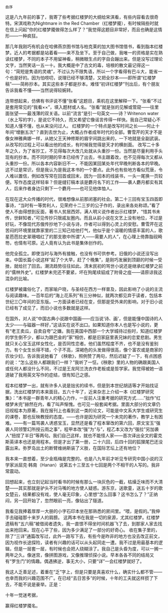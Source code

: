     自序 

   这是八九年前的事了，我寄了些考据红楼梦的大纲给宋淇看，有些内容看去很奇特。宋淇戏称为Nightmare in the Red Chamber（红楼梦魇），有时候隔些时就在信上问起“你的红楼梦魇做得怎么样了？”我觉得这题目非常好，而且也确是这情形——一种疯狂。

   那几年我刚巧有机会在哈佛燕京图书馆与柏克莱的加大图书馆借书，看到脂本红楼梦。近人的考据都是站着看——来不及坐下。至于自己做，我唯一的资格是实在熟读红楼梦，不同的本子不用留神看，稍微眼生点的字自会蹦出来。但是没写过理论文字，当然笑话一五一十。我大概是中了古文的毒，培根的散文最记得这一句：“简短是隽语的灵魂”，不过认为不限隽语，所以一个字看得有巴斗大，能省一个也是好的。因为怕唠叨，说理已经不够清楚，又把全抄本——即所谓“红楼梦稿”——简称抄本。其实这些本子都是抄本。难怪“初详红楼梦”刊出后，有个朋友告诉我看不懂——当然说得较婉转。

   连带想起来，仿佛有书评说不懂“张看”这题目，乘机在这里解释一下。“张看”不过是套用常见的“我看××”，填入题材或人名。“张看”就是张的见解或管窥——往里面张望——最浅薄的双关语。以前“流言”是引一句英文——诗？Writenon water（水上写的字），是说它不持久，而又希望它像谣言传得一样快。我自己常疑心不知道人懂不懂，也从来没问过人。 红楼梦的一个特点是改写时间之长——何止十年间“增删五次”？直到去世为止，大概占作者成年时代的全部。曹雪芹的天才不是像女神雅典娜一样，从她父王天神修斯的眉宇间跳出来的，一下地就是全副武装。从改写的过程上可以看出他的成长，有时候我觉得是天才的横剖面。 改写二十多年之久，为了省抄工，不见得每次大改几处就从头重抄一份。当然是尽量利用手头现有的抄本。而不同时期的早本已经传了出去，书主跟着改，也不见得每次又都从头重抄一份。所以各本内容新旧不一，不能因某回某处年代早晚判断各本的早晚。这不过是常识，但是我认为是我这本书的一个要点。此外也有些地方看似荒唐，令人难以置信，例如改写常在回首或回末，因为一回本的线装书，一头一尾换一页较便。写作态度这样轻率？但是缝钉稿本该是麝月名下的工作——袭人麝月都实有其人，后来作者身边只剩下一个麝月——也可见他体恤人。

   在现在这大众传播的时代，很难想像从前那闭塞的社会。第二十三回有宝玉四首即事诗，“当时有一等势利人，见荣府十二三岁的公子作的，录出来各处称颂。”看了使人不由得想到反面，著书人贫居西郊，满人明义说作者出示红楼梦，“惜其书未传，世鲜知者，”可见传抄只限戚友圈内。而且从前小说在文艺上没有地位，不过是好玩，不像现代苏俄传抄地下小说与诗，作者可以得到心灵上的安慰。曹雪芹在这苦闷的环境里就靠家里的二三知己给他打气，他似乎是个温暖的情感丰富的人，歌星芭芭拉史翠珊唱红了的那支歌中所谓“人——需要人的人”，在心理上倚靠脂砚畸笏，也情有可原。近人竟有认为此书是集体创作的。

   他完全孤立。即使当时与海外有接触，也没有书可供参考。旧俄的小说还没写出来。中国长篇小说这样“起了个大早，赶了个晚集”，是刚巧发展到顶巅的时候一受挫，就给拦了回去。潮流趋势往往如此。清末民初的骂世小说还是继承红楼梦之前的“儒林外史”。红楼梦未完还不要紧，坏在狗尾续貂成了附骨之疽——请原谅我这混杂的比喻。

   红楼梦被庸俗化了，而家喻户晓，与圣经在西方一样普及，因此影响了小说的主流与阅读趣味。一百年后的“海上花系列”有三分神似，就两次都见弃于读者，包括本世纪三〇年间的亚东版。一方面读者已经在变，但那是受外来的影响，对于旧小说已经有了成见了，而旧小说也多数就是这样。

   在国外，对人说“中国古典小说跟中国画——应当说‘诗、画’，但是能懂中国诗的人太少——与磁器一样好，”这话实在说不出口。如果知道你本人也是写小说的，更有“老王卖瓜，自卖自夸”之嫌。我在美国中西部一个大学城待过些时，知道红楼梦的学生倒不少，都以为跟巴金的“家”相仿，都是旧家庭里表兄妹的恋爱悲剧。男生就只关心宝玉这样女性化，是否同性恋者。他们虽然程度不齐，也不是没有鉴别力。有个女生长得不错，个子不高，深褐色的头发做得很高，像个富农或是商家的农妆少妇，告诉我说她看了 《秧歌》，照例赞了两句，然后迟疑了一下，有点困惑的说：“怎么这些人都跟我们一样？”我听了一怔。《秧歌》里的人物的确跟美国人或任何人都没什么不同，不过是王龙阿兰洗衣作老板或是哲学家。我觉得被她一语道破了我用英文写作的症结，很有知己之感。

   程本红楼梦一出，就有许多人说是拙劣的续书，但是到本世纪胡适等才开始找证据，洗出红楼梦的本来面目。五六十年了，近来杂志上介绍一本《红楼梦研究集》：“本书是一群青年人的精心力作，一反前人注重考据的研究方式……”拙作“红楼梦未完”赫然在内，看了叫声惭愧。也可见一般套闻考据。里面大部分的文章仍旧视程本为原著，我在报刊上也看到这一类的论文，可能是中文系大学生或研究生的课卷，那也反映教授的态度。——也许是因为研究一个未完的著作，教学上有困难。——有一篇骂袭人诱惑宝玉，显然还是看了程本窜改的第六回，原文宝玉“强袭人同领警幻所授云雨之事”，程甲本改“强”为“与”，程乙本又改为“强拉”另加袭人“扭捏了半日”等两句。我们自己这样，就也不能怪人家——首次译出全文的霍克斯英译本也还是用程本。但是才出了第一册，二十六回，后四十回的狐狸尾巴还没露出来。弥罗岛出土的断臂维纳斯装了义肢，在国际艺坛上还有地位？

   我本来一直想着，至少金瓶梅是完整的。也是八九年前才听见专研究中国小说的汉学家派屈克·韩南（Hanan）说第五十三至五十七回是两个不相干的人写的。我非常震动。

   回想起来，也立刻记起当时看书的时候有那么一块灰色的一截，枯燥乏味而不大清楚——其实那就是驴头不对马嘴的地方使人疑惑。游东京，送歌童，送五十岁的歌女楚云，结果都没有戏，使人毫无印象，心里想“怎么回事？这书怎么了？”正纳闷，另一回开始了，忽然眼前一亮，像钻出了隧道。

   我看见我捧着厚厚一大册的小字石印本坐在那熟悉的房间里。“喂，是假的。”我伸手去碰碰那十来岁人的肩膀。 这两本书在我是一切的泉源，尤其红楼梦。红楼梦遗稿有“五六稿”被借阅者遗失，我一直恨不得坐时间机器飞了去，到那家人家去找出来抢回来。现在心平了些，因为多少满足了一部分的好奇心。 收在集子里的，除了“三详”通篇改写过，此外一路写下去，有些今是昨非的地方也没去改正前文，因为视作长途探险，读者有兴趣的话可以从头起同走一遭。我不过是用最基本的逻辑，但是一层套一层，有时候也会把人绕糊涂了。我自己是头昏为度，可以一搁一两年之久。像迷宫，像拼图游戏，又像推理侦探小说。早本各各不同的结局又有“罗生门”的情趣。偶遇拂逆，事无大小，只要“详”一会红楼梦就好了。

   我这人乏善足述，着重在“乏”字上，但是只要是真喜欢什么，确实什么都不管——也幸而我的兴趣范围不广。在已经“去日苦多”的时候，十年的工夫就这样掼了下去，不能不说是豪举。正是：

   十年一觉迷考据，

   赢得红楼梦魇名。

